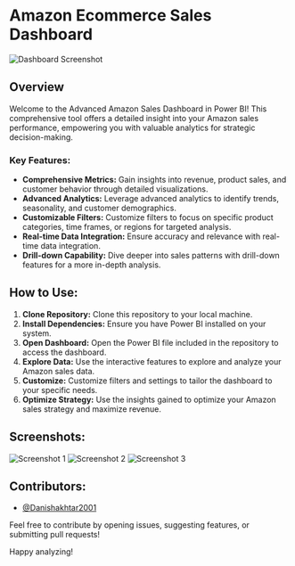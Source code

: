 # Amazon Ecommerce Sales Dashboard

![Dashboard Screenshot](https://github.com/Danishakhtar2001/Amazom-Ecommerce-Sales-Dashboard/assets/156657584/d1d75780-874f-4b58-9d72-e4883bd0622b)

## Overview
Welcome to the Advanced Amazon Sales Dashboard in Power BI! This comprehensive tool offers a detailed insight into your Amazon sales performance, empowering you with valuable analytics for strategic decision-making.

### Key Features:
- **Comprehensive Metrics:** Gain insights into revenue, product sales, and customer behavior through detailed visualizations.
- **Advanced Analytics:** Leverage advanced analytics to identify trends, seasonality, and customer demographics.
- **Customizable Filters:** Customize filters to focus on specific product categories, time frames, or regions for targeted analysis.
- **Real-time Data Integration:** Ensure accuracy and relevance with real-time data integration.
- **Drill-down Capability:** Dive deeper into sales patterns with drill-down features for a more in-depth analysis.

## How to Use:
1. **Clone Repository:** Clone this repository to your local machine.
2. **Install Dependencies:** Ensure you have Power BI installed on your system.
3. **Open Dashboard:** Open the Power BI file included in the repository to access the dashboard.
4. **Explore Data:** Use the interactive features to explore and analyze your Amazon sales data.
5. **Customize:** Customize filters and settings to tailor the dashboard to your specific needs.
6. **Optimize Strategy:** Use the insights gained to optimize your Amazon sales strategy and maximize revenue.

## Screenshots:
![Screenshot 1](https://github.com/Danishakhtar2001/Amazom-Ecommerce-Sales-Dashboard/assets/156657584/d1d75780-874f-4b58-9d72-e4883bd0622b)
![Screenshot 2](https://github.com/Danishakhtar2001/Amazom-Ecommerce-Sales-Dashboard/assets/156657584/dd87c74d-5c9b-4746-a1a9-80e3fad29185)
![Screenshot 3](https://github.com/Danishakhtar2001/Amazom-Ecommerce-Sales-Dashboard/assets/156657584/62a0b6a3-5882-425a-9bb4-65f54f55c40d)

## Contributors:
- [@Danishakhtar2001](https://github.com/Danishakhtar2001)

Feel free to contribute by opening issues, suggesting features, or submitting pull requests!

Happy analyzing!
